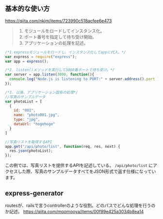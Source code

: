 ## 基本的な使い方
https://qiita.com/nkjm/items/723990c518acfee6e473

>1. モジュールをロードしてインスタンス化。
>2. ポート番号を指定して待ち受け開始。
>3. アプリケーションの処理を記述。

```js
/*1.expressモジュールをロードし、インスタンス化してappに代入。*/
var express = require("express");
var app = express();

/*2. listen()メソッドを実行して3000番ポートで待ち受け。*/
var server = app.listen(3000, function(){
  console.log("Node.js is listening to PORT:" + server.address().port );
});

/*3. 以後、アプリケーション固有の処理*/
//写真のサンプルデータ
var photoList = [
  {
    id: "001",
    name: "photo001.jpg",
    type: "jpg",
    dataUrl: "hogehoge"
  }
]

//写真リストを取得するAPI
app.get("/api/photo/list", function(req, res, next) {
  res.json(photoList);
});
```
この例では、写真リストを提供するAPIを記述している。 `/api/photo/list` にアクセスした際、写真のサンプルデータすべてをJSON形式で返す仕様になっています。

## express-generator
routesが、railsで言うcontrollerのような役割。どのパスでどんな処理を行うのか記述。
https://qiita.com/moomooya/items/00f89e425a3034b8ea14
